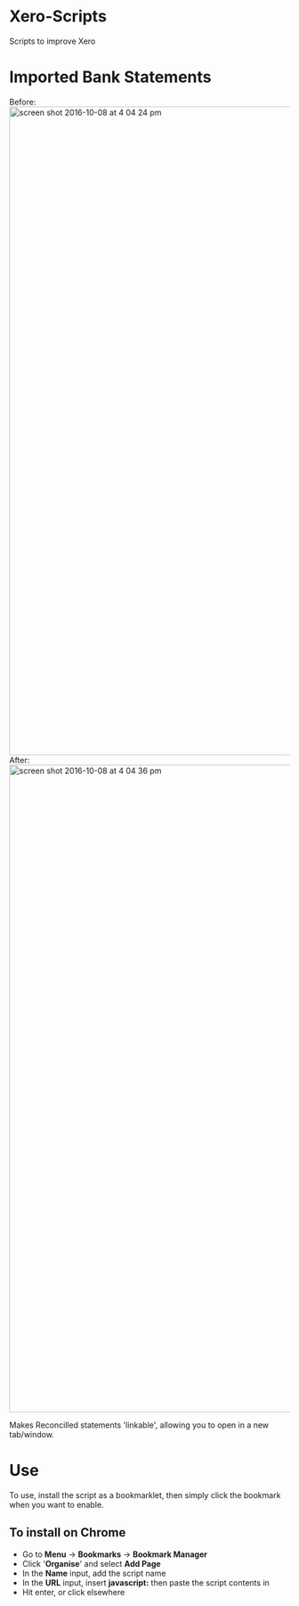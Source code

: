 # Xero-Scripts
Scripts to improve Xero

# Imported Bank Statements
Before:
<img width="1164" alt="screen shot 2016-10-08 at 4 04 24 pm" src="https://cloud.githubusercontent.com/assets/567825/19213975/0888b30c-8d71-11e6-9e00-b167102e7b11.png">
After:
<img width="1162" alt="screen shot 2016-10-08 at 4 04 36 pm" src="https://cloud.githubusercontent.com/assets/567825/19213977/0c6be07a-8d71-11e6-9d7d-2feebf7a2600.png">

Makes Reconcilled statements 'linkable', allowing you to open in a new tab/window.

# Use
To use, install the script as a bookmarklet, then simply click the bookmark when you want to enable.

## To install on Chrome
- Go to **Menu** -> **Bookmarks** -> **Bookmark Manager**
- Click '**Organise**' and select **Add Page**
- In the **Name** input, add the script name
- In the **URL** input, insert **javascript:** then paste the script contents in
- Hit enter, or click elsewhere
